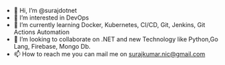- 👋 Hi, I’m @surajdotnet
- 👀 I’m interested in DevOps
- 🌱 I’m currently learning Docker, Kubernetes, CI/CD, Git, Jenkins, Git Actions Automation
- 💞️ I’m looking to collaborate on .NET and new Technology like Python,Go Lang, Firebase, Mongo Db.
- 📫 How to reach me you can mail me on surajkumar.nic@gmail.com

<!---
surajdotnet/surajdotnet is a ✨ special ✨ repository because its `README.md` (this file) appears on your GitHub profile.
You can click the Preview link to take a look at your changes.
--->
